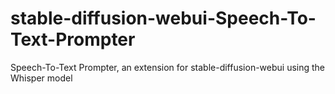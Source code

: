 # stable-diffusion-webui-Speech-To-Text-Prompter
Speech-To-Text Prompter, an extension for stable-diffusion-webui using the Whisper model
